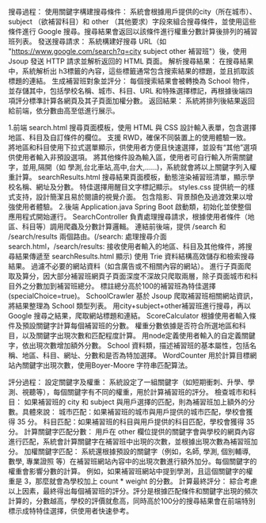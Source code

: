 搜尋過程：
使用關鍵字構建搜尋條件：
系統會根據用戶提供的city（所在城市）、subject （欲補習科目）和 other （其他要求）字段來組合搜尋條件，並使用這些條件進行 Google 搜尋。搜尋結果會返回以該條件進行權重分數計算後排列的補習班列表。
發送搜尋請求：
系統構建好搜尋 URL（如 "https://www.google.com/search?q=city subject other 補習班"）後，使用 Jsoup 發送 HTTP 請求並解析返回的 HTML 頁面。
解析搜尋結果：
在搜尋結果中，系統解析出 h3標籤的內容，這些標籤通常包含搜索結果的標題，並且抓取該標題的連結。
生成補習班對象並評分：
每個搜索結果會被轉換為 School 物件，並存儲其中，包括學校名稱、城市、科目、URL 和特殊選擇標記，再根據後端四項評分標準計算各網頁及其子頁面加權分數。
返回結果：
系統將排列後結果返回給前端，依分數由高至低進行展示。


1.前端
search.html
搜尋頁面模板，使用 HTML 與 CSS 設計輸入表單，包含選擇地區、科目及自訂條件的欄位。
支援 RWD，確保不同裝置上的使用體驗一致。
將地區和科目使用下拉式選單顯示，供使用者方便且快速選擇，並設有“其他”選項供使用者輸入非預設選項。
將其他條件設為輸入區，使用者可自行輸入所需關鍵字，並用,隔開（如 學測,台北車站,高中,台大,……)，系統就會將以上關鍵字列入權重計算。
searchResults.html
搜尋結果頁面模板，動態渲染補習班清單，顯示學校名稱、網址及分數。
特佳選擇用醒目文字標記顯示。
styles.css
提供統一的樣式支持，設計簡潔且易於閱讀的視覺介面。
包含陰影、背景顏色及過渡效果以增強使用者體驗。
    2.後端
Application.java
Spring Boot 啟動類，初始化並使整個應用程式開始運行。
SearchController
負責處理搜尋請求，根據使用者條件（地區、科目等）調用爬蟲及分數計算邏輯。
 連結前後端，提供 /search 和 /search/results 兩個路由。(/search: 處理搜尋介面 search.html，/search/results: 接收使用者輸入的地區、科目及其他條件，將搜尋結果傳遞至 searchResults.html 顯示)
使用 Trie 資料結構高效儲存和檢索搜尋結果。
過濾不必要的網站資料（如含廣告或不相關內容的網站）。
進行子頁面爬取及算分，因大部分補習班網頁子頁面深度不深故只爬取兩層，除子頁面城市和科目外之分數加到補習班總分。
標註總分高於100的補習班為特佳選擇(specialChoice=true)。
SchoolCrawler
基於 Jsoup 爬取補習班相關網站資訊，將結果整理為 School 類型列表。
用city+subject+other補習班進行搜尋，再以Google 搜尋之結果，爬取網站標題和連結。
ScoreCalculator
根據使用者輸入條件及預設關鍵字計算每個補習班的分數。
權重分數依據是否符合所選地區和科目，以及關鍵字出現次數和匹配程度計算。
用node定義使用者輸入的自定義關鍵字，依出現次數增加額外分數。
School
資料類，描述補習班的基本屬性，包括名稱、地區、科目、網址、分數和是否為特加選擇。
WordCounter
用於計算目標網站內關鍵字出現次數，使用Boyer-Moore 字符串匹配算法。




評分過程：
設定關鍵字及權重：
系統設定了一組關鍵字（如短期衝刺、升學、學測、視聽等），每個關鍵字有不同的權重，用於計算補習班的評分。
檢查城市和科目：
如果補習班的 city 和 subject 與用戶選擇的匹配，則為補習班加上額外的分數。具體來說：
城市匹配：如果補習班的城市與用戶提供的城市匹配，學校會獲得 35 分。
科目匹配：如果補習班的科目與用戶提供的科目匹配，學校會獲得 35 分。
計算關鍵字匹配分數：
用戶在 other 欄位提供的關鍵字會與學校的網頁內容進行匹配，系統會計算關鍵字在補習班中出現的次數，並根據出現次數為補習班加分。
加權關鍵字匹配：
系統還根據預設的關鍵字（例如，名師, 學測, 個別輔導, 數學, 專業證照 等）在補習班網站內容中的出現次數進行額外加分。每個關鍵字的權重會影響分數的計算。
例如，如果補習班網站中提到學測，且這個關鍵字的權重是 3，那麼就會為學校加上 count * weight 的分數。
計算最終評分：
綜合考慮以上因素，最終得出每個補習班的評分。評分是根據匹配條件和關鍵字出現的頻次計算的，分數越高，學校的評價就愈高，同時高於100分的搜尋結果會在前端特別標示成特特佳選擇，供使用者快速參考。
